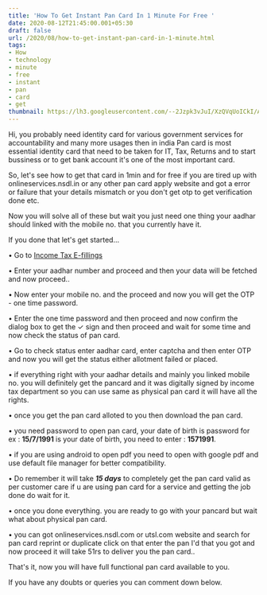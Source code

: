 ```yaml
---
title: 'How To Get Instant Pan Card In 1 Minute For Free '
date: 2020-08-12T21:45:00.001+05:30
draft: false
url: /2020/08/how-to-get-instant-pan-card-in-1-minute.html
tags: 
- How
- technology
- minute
- free
- instant
- pan
- card
- get
thumbnail: https://lh3.googleusercontent.com/--2Jzpk3vJuI/XzQVqUoICkI/AAAAAAAABXU/iR1TMOH72hYdzMRopH2oMuZvQbxnqMQlgCLcBGAsYHQ/s1600/1597248933013025-0.png
---
```


  

Hi, you probably need identity card for various government services for accountability and many more usages then in india Pan card is most essential identity card that need to be taken for IT, Tax, Returns and to start bussiness or to get bank account it's one of the most important card.

  

So, let's see how to get that card in 1min and for free if you are tired up with onlineservices.nsdl.in or any other pan card apply website and got a error or failure that your details mismatch or you don't get otp to get verification done etc.

  

Now you will solve all of these but wait you just need one thing your aadhar should linked with the mobile no. that you currently have it.

  

If you done that let's get started...

  

• Go to [Income Tax E-fillings](https://www1.incometaxindiaefiling.gov.in/e-FilingGS/Services/ApplyePANThroughAadhaar.html?lang=eng)

  

• Enter your aadhar number and proceed and then your data will be fetched and now proceed..

  

• Now enter your mobile no. and the proceed and now you will get the OTP - one time password.

  

• Enter the one time password and then proceed and now confirm the dialog box to get the ✓ sign and then proceed and wait for some time and now check the status of pan card.

  

• Go to check status enter aadhar card, enter captcha and then enter OTP and now you will get the status either allotment failed or placed.

  

• if everything right with your aadhar details and mainly you linked mobile no. you will definitely get the pancard and it was digitally signed by income tax department so you can use same as physical pan card it will have all the rights.

  

• once you get the pan card alloted to you then download the pan card.

  

• you need password to open pan card, your date of birth is password for ex : **15/7/1991** is your date of birth, you need to enter : **1571991**.

  

• if you are using android to open pdf you need to open with google pdf and use default file manager for better compatibility.

  

• Do remember it will take _**15 days**_ to completely get the pan card valid as per customer care if u are using pan card for a service and getting the job done do wait for it.

  

• once you done everything. you are ready to go with your pancard but wait what about physical pan card.

  

• you can got onlineservices.nsdl.com or utsl.com website and search for pan card reprint or duplicate click on that enter the pan I'd that you got and now proceed it will take 51rs to deliver you the pan card..

  

That's it, now you will have full functional pan card available to you.

  

If you have any doubts or queries you can comment down below.